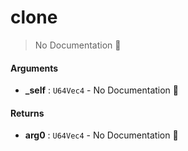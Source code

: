 # clone

> No Documentation 🚧

#### Arguments

- **\_self** : `U64Vec4` \- No Documentation 🚧

#### Returns

- **arg0** : `U64Vec4` \- No Documentation 🚧